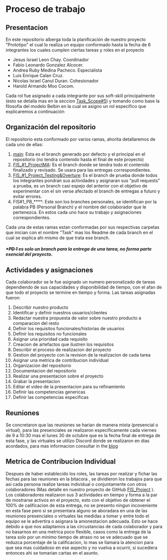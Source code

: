 # Proceso de trabajo

## Presentacion 
En este repositorio alberga toda la planificación de nuestro proyecto "Prototipo" el cual lo realiza un equipo conformado hasta la fecha de 6 integrantes los cuales cumplen ciertas tareas y roles en el proyecto

 - Jesus Israel Leon Chay.  Coordinador
 - Fabio Leonardo Gonzalez Alcocer. 
 - Andrea Ruby Medina Pacheco. Especialista
 - Luis Enrique Calan Cruz. 
 - Nicolas Israel Canul Duran. Cohesionador
 - Harold Armando Moo Cocom. 

Cada rol fue asignado a cada integrante por sus soft-skill principalmente (esto se detalla mas en la seccion [Task_Scope#5](https://github.com/Chayy80/Repostorio-Equipo-3/tree/FIS_%231_ProjectMA/Task_Scope%235)) y tomando como base la filosofia del modelo Belbin en la cual se asigno un rol especifico que explicaremos a continuación



## Organización del repositorio
El repositorio esta conformado por varios ramas, ahorita detallaremos de cada uno de ellas:

 1. [main](https://github.com/Chayy80/Repostorio-Equipo-3): Esta es el branch generado por defecto y el principal en el repositorio (no tendra contenido hasta el final de este proyecto)
 2. [FIS_#1_ProjectMA](https://github.com/Chayy80/Repostorio-Equipo-3/tree/FIS_#1_ProjectMA): Es el branch donde se tendra todo el contenido finalizado y revisado. Se usara para las entregas correspondientes.
 3. [FIS_#1_Project_Testing&Overture](https://github.com/Chayy80/Repostorio-Equipo-3/tree/FIS_%231_Project_Testing%26Overtures): Es el branch de prueba donde todos los integrantes pondran sus actividades y asignaran sus "pull requests" a prueba, es un branch casi espejo del anterior con el objetivo de experimentar con el sin verse afectado el branch de entregas a futuro y evitar errores.
 4. FIS#1_PB_****: Este son los branches personales, se identifican por la palabra PB (Personal Branch) y el nombre del colaborador que le pertenezca. En estos cada uno hace su trabajo y asignaciones correspondientes.
 
 Cada una de estas ramas estan conformadas por sus respectivas carpetas que inician con el nombre "Task" mas los Readme de cada branch en el cual se explica ahi mismo de que trata ese branch.
 

##### *~~PD 1~~ es solo un branch para la entrega de una tarea, no forma parte esencial del proyecto.
## Actividades y asignaciones
Cada colaborador se le fue asignado un numero personalizado de tareas dependiendo de sus capacidades y disponibilidad de tiempo, con el afan de que todo el proyecto se termine en tiempo y forma. Las tareas asignadas fueron:

1. Describir nuestro producto
2. Identificar y definir nuestros usuarios/clientes
3. Redactar nuestra propuesta de valor sobre nuestro producto a comparacion del resto
4. Definir los requisitos funcionales/historias de usuarios
5. Definir los requisitos no funcionales
6. Asignar una prioridad cada requisito
7. Creacion de artefactos que ilustren los requisitos 
8. Describir el proceso de realizacion del proyecto
9. Gestion del proyecto con la revision de la realizacion de cada tarea
10. Asignar una metrica de contribucion individual
11. Organizacion del repositorio
12. Documentacion del repositorio
13.  Realizar una presentacion sobre el proyecto
14.  Grabar la presentacion 
15.  Editar el video de la presentacion para su refinamiento
16.   Definir las competencias genericas
17.  Definir las competencias especificas
## Reuniones 
Se concretaron que las reuniones se harian de manera mixta (presencial o virtual), para las presenciales se realizaron especificamente cada viernes de 9 a 10:30 mas el lunes 30 de octubre que es la fecha final de entrega de esta fase, y las virtuales se utilizo Discord donde se realizaron en dias acordados, para mas informacion consultar in the [blog](https://github.com/Chayy80/Repostorio-Equipo-3/blob/FIS#1_PB_CHAY/Task_Trial#3/Blog.md)
## Metrica de Contribucion Individual 
Despues de haber establecido los roles, las tareas por realizar y fichar las fechas para las reuniones en la bitacora , se dividieron los trabajos para que asi cada persona realize tareas individual o conjuntamente con otros colaboradores (Mas detalle en nuestro proyecto de GitHub [FIS_Project](https://github.com/users/Chayy80/projects/1) ). Los colaboradores realizaron sus 3 actividades en tiempo y forma a la par de mostrarse activos en el proyecto, esto con el objetivo de obtener el 100% de calificacion de esta entrega, no se presento ningun incoveniente en esta fase pero si se presentara alguno se aboradara en una de las reuniones presenciales o virtuales las medidas a tomar y entre todo el equipo se le advertira o asignara la amonestacion adecuada.
 Esto se hace debido a que nos adaptamos a las circustancias de cada colaborador y para no basarnos en una metrica poco flexible, casos como la entrega de la tarea solo por un minimo tiempo de atraso no se ve adecuado que se reduzca porcentaje de la calificacion, lo mas se llamara la atencion para que sea mas cuidadoso en ese aspecto y no vuelva a ocurrir, si sucediera entonces ahi se tomarian cartas en el asunto.
